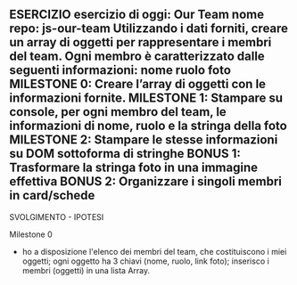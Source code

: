 ESERCIZIO
esercizio di oggi: Our Team
nome repo: js-our-team
Utilizzando i dati forniti, creare un array di oggetti per rappresentare i membri del team.
Ogni membro è caratterizzato dalle seguenti informazioni:
nome
ruolo
foto
MILESTONE 0:
Creare l’array di oggetti con le informazioni fornite.
MILESTONE 1:
Stampare su console, per ogni membro del team, le informazioni di nome, ruolo e la stringa della foto
MILESTONE 2:
Stampare le stesse informazioni su DOM sottoforma di stringhe
BONUS 1:
Trasformare la stringa foto in una immagine effettiva
BONUS 2:
Organizzare i singoli membri in card/schede
-----------------------------------------------------------------

SVOLGIMENTO - IPOTESI

Milestone 0
- ho a disposizione l'elenco dei membri del team, che costituiscono i miei oggetti; ogni oggetto ha 3 chiavi (nome, ruolo, link foto); inserisco i membri (oggetti) in una lista Array.